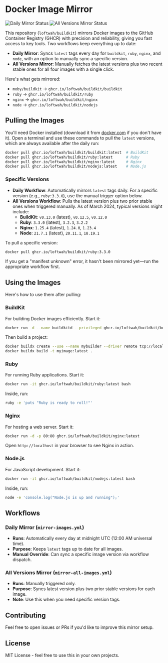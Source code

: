 # Docker Image Mirror

![Daily Mirror Status](https://github.com/loftwah/buildkit/actions/workflows/mirror-images.yml/badge.svg)
![All Versions Mirror Status](https://github.com/loftwah/buildkit/actions/workflows/mirror-all-images.yml/badge.svg)

This repository (`loftwah/buildkit`) mirrors Docker images to the GitHub Container Registry (GHCR) with precision and reliability, giving you fast access to key tools. Two workflows keep everything up to date:

- **Daily Mirror**: Syncs `latest` tags every day for `buildkit`, `ruby`, `nginx`, and `node`, with an option to manually sync a specific version.
- **All Versions Mirror**: Manually fetches the latest versions plus two recent stable ones for all four images with a single click.

Here's what gets mirrored:

- `moby/buildkit` → `ghcr.io/loftwah/buildkit/buildkit`
- `ruby` → `ghcr.io/loftwah/buildkit/ruby`
- `nginx` → `ghcr.io/loftwah/buildkit/nginx`
- `node` → `ghcr.io/loftwah/buildkit/nodejs`

## Pulling the Images

You'll need Docker installed (download it from [docker.com](https://www.docker.com/) if you don't have it). Open a terminal and use these commands to pull the `latest` versions, which are always available after the daily run:

```bash
docker pull ghcr.io/loftwah/buildkit/buildkit:latest  # BuildKit
docker pull ghcr.io/loftwah/buildkit/ruby:latest      # Ruby
docker pull ghcr.io/loftwah/buildkit/nginx:latest     # Nginx
docker pull ghcr.io/loftwah/buildkit/nodejs:latest    # Node.js
```

### Specific Versions

- **Daily Workflow**: Automatically mirrors `latest` tags daily. For a specific version (e.g., `ruby:3.3.0`), use the manual trigger option below.
- **All Versions Workflow**: Pulls the latest version plus two prior stable ones when triggered manually. As of March 2024, typical versions might include:
  - **BuildKit**: `v0.13.0` (latest), `v0.12.5`, `v0.12.0`
  - **Ruby**: `3.3.0` (latest), `3.2.3`, `3.2.2`
  - **Nginx**: `1.25.4` (latest), `1.24.0`, `1.23.4`
  - **Node**: `21.7.1` (latest), `20.11.1`, `18.19.1`

To pull a specific version:

```bash
docker pull ghcr.io/loftwah/buildkit/ruby:3.3.0
```

If you get a "manifest unknown" error, it hasn't been mirrored yet—run the appropriate workflow first.

## Using the Images

Here's how to use them after pulling:

### BuildKit

For building Docker images efficiently. Start it:

```bash
docker run -d --name buildkitd --privileged ghcr.io/loftwah/buildkit/buildkit:latest
```

Then build a project:

```bash
docker buildx create --use --name mybuilder --driver remote tcp://localhost:1234
docker buildx build -t myimage:latest .
```

### Ruby

For running Ruby applications. Start it:

```bash
docker run -it ghcr.io/loftwah/buildkit/ruby:latest bash
```

Inside, run:

```bash
ruby -e 'puts "Ruby is ready to roll!"'
```

### Nginx

For hosting a web server. Start it:

```bash
docker run -d -p 80:80 ghcr.io/loftwah/buildkit/nginx:latest
```

Open `http://localhost` in your browser to see Nginx in action.

### Node.js

For JavaScript development. Start it:

```bash
docker run -it ghcr.io/loftwah/buildkit/nodejs:latest bash
```

Inside, run:

```bash
node -e 'console.log("Node.js is up and running");'
```

## Workflows

### Daily Mirror (`mirror-images.yml`)

- **Runs**: Automatically every day at midnight UTC (12:00 AM universal time).
- **Purpose**: Keeps `latest` tags up to date for all images.
- **Manual Override**: Can sync a specific image version via workflow dispatch.

### All Versions Mirror (`mirror-all-images.yml`)

- **Runs**: Manually triggered only.
- **Purpose**: Syncs latest version plus two prior stable versions for each image.
- **Note**: Use this when you need specific version tags.

## Contributing

Feel free to open issues or PRs if you'd like to improve this mirror setup.

## License

MIT License - feel free to use this in your own projects.